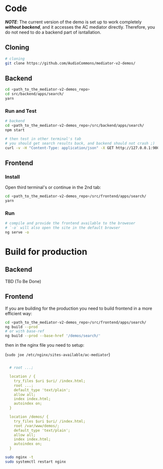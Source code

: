 # Code

***NOTE***: The current version of the demo is set up to work completely ***without backend***, and it accesses the AC mediator directly. Therefore, you do not need to do a backend part of isntallation.

## Cloning

```sh
# cloning
git clone https://github.com/AudioCommons/mediator-v2-demos/
```

## Backend

```sh
cd <path_to_the_mediator-v2-demos_repo>
cd src/backend/apps/search/
yarn
```

### Run and Test

```sh
# backend
cd <path_to_the_mediator-v2-demos_repo>/src/backend/apps/search/
npm start

# then test in other terminal's tab
# you should get search results back, and backend should not crash ;)
curl -v -H "Content-Type: application/json" -X GET http://127.0.0.1:9005/search-sounds/bird
```

## Frontend

### Install

Open third terminal's or continue in the 2nd tab:

```sh
cd <path_to_the_mediator-v2-demos_repo>/src/frontend/apps/search/
yarn
```

### Run

```sh
# compile and provide the frontend available to the broweser
# `-o` will also open the site in the default browser
ng serve -o
```

# Build for production

## Backend

TBD (To Be Done)

## Frontend

If you are building for the production you need to build frontend in a more efficient way:

```sh
cd <path_to_the_mediator-v2-demos_repo>/src/frontend/apps/search/
ng build --prod
# or with base-ref
ng build --prod --base-href '/demos/search/'
```

then in the nginx file you need to setup:

(`sudo joe /etc/nginx/sites-available/ac-mediator`)

```yaml

  # root ...;

  location / {
    try_files $uri $uri/ /index.html;
    root ...;
    default_type 'text/plain';
    allow all;
    index index.html;
    autoindex on;
  }

  location /demos/ {
    try_files $uri $uri/ /index.html;
    root /var/www/demos/;
    default_type 'text/plain';
    allow all;
    index index.html;
    autoindex on;
  }
```

```sh
sudo nginx -t
sudo systemctl restart nginx
```